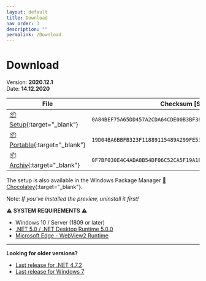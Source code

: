 ```yaml
---
layout: default
title: Download
nav_order: 3
description: ""
permalink: /Download
---
```


# Download

Version: **2020.12.1**  
Date: **14.12.2020**

| File | Checksum [SHA256] |
|---|---|
|[:package: Setup](https://github.com/BornToBeRoot/NETworkManager/releases/download/2020.12.1/NETworkManager_2020.12.1_Setup.exe){:target="_blank"}| `0A84BEF75A65DD457A2CDA64CDE00B3BF380D8D94D6BDB50EBC0869E31F5D2D9` | 
|[:package: Portable](https://github.com/BornToBeRoot/NETworkManager/releases/download/2020.12.1/NETworkManager_2020.12.1_Portable.zip){:target="_blank"}| `19D04BA6BBFB323F11889115489A299FE534C49AEA533030DF0F5B47AE7A722E` | 
|[:package: Archiv](https://github.com/BornToBeRoot/NETworkManager/releases/download/2020.12.1/NETworkManager_2020.12.1_Archiv.zip){:target="_blank"}| `0F7BF030E4C4ADA8B54DF06C52CA5F19A1E3CA854E67A8E667277544A8882509` | 

The setup is also available in the Windows Package Manager [:link: Chocolatey](https://chocolatey.org/packages/NETworkManager){:target="_blank"}.

Note: _If you've installed the preview, uninstall it first!_

⚠️ **SYSTEM REQUIREMENTS** ⚠️
- Windows 10 / Server (1809 or later)
- [.NET 5.0 / .NET Desktop Runtime 5.0.0](https://dotnet.microsoft.com/download/dotnet/5.0)
- [Microsoft Edge - WebView2 Runtime](https://developer.microsoft.com/en-us/microsoft-edge/webview2/)

---

**Looking for older versions?**
- [Last release for .NET 4.7.2](https://borntoberoot.net/NETworkManager/Changelog#version-202051)
- [Last release for Windows 7](https://borntoberoot.net/NETworkManager/Archiv/Changelog-v1#version-11100)